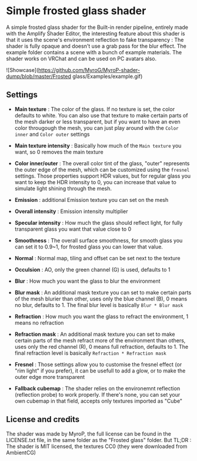 # Simple frosted glass shader

A simple frosted glass shader for the Built-in render pipeline, entirely made with the Amplify Shader Editor, the interesting feature about this shader is that it uses the scene's environment reflection to fake transparency : The shader is fully opaque and doesn't use a grab pass for the blur effect. The example folder contains a scene with a bunch of example materials.
The shader works on VRChat and can be used on PC avatars also.

![Showcase](https://github.com/MyroG/MyroP-shader-dump/blob/master/Frosted glass/Examples/example.gif)

## Settings

- **Main texture** : The color of the glass. If no texture is set, the color defaults to white.
You can also use that texture to make certain parts of the mesh darker or less transparent, but if you want to have an even color througough the mesh, you can just play around with the ```Color inner``` and ```Color outer``` settings

- **Main texture intensity** : Basically how much of the ```Main texture``` you want, so 0 removes the main texture

- **Color inner/outer** : The overall color tint of the glass, "outer" represents the outer edge of the mesh, which can be customized using the ```fresnel``` settings.
Those properties support HDR values, but for regular glass you want to keep the HDR intensity to 0, you can increase that value to simulate light shining through the mesh.

- **Emission** : additional Emission texture you can set on the mesh

- **Overall intensity** : Emission intensity multiplier

- **Specular intensity** : How much the glass should reflect light, for fully transparent glass you want that value close to 0

- **Smoothness** : The overall surface smoothness, for smooth glass you can set it to 0.9~1, for frosted glass you can lower that value.

- **Normal** : Normal map, tiling and offset can be set next to the texture

- **Occulsion** : AO, only the green channel (G) is used, defaults to 1

- **Blur** : How much you want the glass to blur the environment

- **Blur mask** : An additional mask texture you can set to make certain parts of the mesh blurier than other, uses only the blue channel (B), 0 means no blur, defaults to 1. The final blur level is basically ```Blur * Blur mask```

- **Refraction** : How much you want the glass to refract the environment, 1 means no refraction

- **Refraction mask** : An additional mask texture you can set to make certain parts of the mesh refract more of the environment than others, uses only the red channel (R), 0 means full refraction, defaults to 1. The final refraction level is basically ```Refraction * Refraction mask```

- **Fresnel** : Those settings allow you to customise the fresnel effect (or "rim light" if you prefer), it can be usefull to add a glow, or to make the outer edge more transparent

- **Fallback cubemap** : The shader relies on the environemnt reflection (reflection probe) to work properly. If there's none, you can set your own cubemap in that field, accepts only textures imported as "Cube"

## License and credits

The shader was made by MyroP, the full license can be found in the LICENSE.txt file, in the same folder as the "Frosted glass" folder.
But TL;DR : The shader is MIT licensed, the textures CC0 (they were downloaded from AmbientCG)

